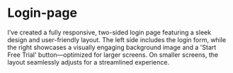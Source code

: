 # Login-page
I’ve created a fully responsive, two-sided login page featuring a sleek design and user-friendly layout. The left side includes the login form, while the right showcases a visually engaging background image and a 'Start Free Trial' button—optimized for larger screens. On smaller screens, the layout seamlessly adjusts for a streamlined experience. 
